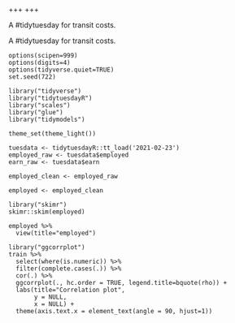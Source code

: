 +++
+++


A #tidytuesday for transit costs.

<!--more-->

A #tidytuesday for transit costs.

```{r set-options, include=FALSE, message=FALSE, warning=FALSE}
options(scipen=999)
options(digits=4)
options(tidyverse.quiet=TRUE)
set.seed(722)
```
```{r load-packages, include=FALSE, message=FALSE, warning=FALSE}
library("tidyverse")
library("tidytuesdayR")
library("scales")
library("glue")
library("tidymodels")
```
```{r package-options, include=FALSE, message=FALSE, warning=FALSE}
theme_set(theme_light())
```

```{r import-data, include=FALSE, message=FALSE, warning=FALSE}
tuesdata <- tidytuesdayR::tt_load('2021-02-23')  
employed_raw <- tuesdata$employed
earn_raw <- tuesdata$earn
```
```{r clean-data, include=FALSE, message=FALSE, warning=FALSE}
employed_clean <- employed_raw 
```
```{r basic-features, include=FALSE, message=FALSE, warning=FALSE}
employed <- employed_clean
```
```{r skim-data, eval=FALSE, include=FALSE}
library("skimr")
skimr::skim(employed)
```
```{r view-data, eval=FALSE, include=FALSE}
employed %>%
  view(title="employed")
```



<!--Appendix-->
```{r correlations-pairs, include=FALSE, eval=FALSE, message=FALSE, warning=FALSE}
library("ggcorrplot")
train %>% 
  select(where(is.numeric)) %>%
  filter(complete.cases(.)) %>%
  cor(.) %>%
  ggcorrplot(., hc.order = TRUE, legend.title=bquote(rho)) +
  labs(title="Correlation plot",
       y = NULL,
       x = NULL) +
  theme(axis.text.x = element_text(angle = 90, hjust=1))
```





